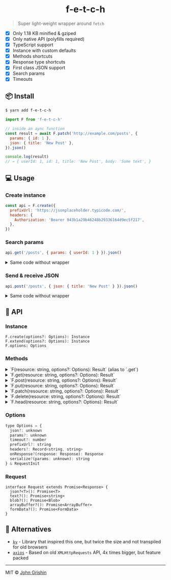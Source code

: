 <h1 align="center">f-e-t-c-h</h1>

> Super light-weight wrapper around `fetch`

- [x] Only 1.18 KB minified & gziped
- [x] Only native API (polyfills required)
- [x] TypeScript support
- [x] Instance with custom defaults
- [x] Methods shortcuts
- [x] Response type shortcuts
- [x] First class JSON support
- [x] Search params
- [x] Timeouts

## 📦 Install

```sh
$ yarn add f-e-t-c-h
```

```js
import F from 'f-e-t-c-h'

// inside an aync function
const result = await F.patch('http://example.com/posts', {
  params: { id: 1 },
  json: { title: 'New Post' },
}).json()

console.log(result)
// → { userId: 1, id: 1, title: 'New Post', body: 'Some text', }
```

## 💻 Usage

### Create instance

```js
const api = F.create({
  prefixUrl: 'https://jsonplaceholder.typicode.com/',
  headers: {
    Authorization: 'Bearer 943b1a29b46248b29336164d9ec5f217',
  },
})
```

### Search params

```js
api.get('/posts', { params: { userId: 1 } }).json()
```

<details><summary>Same code without wrapper</summary>

```js
fetch('http://example.com/posts?id=1').then((res) => {
  if (res.ok) {
    return res.json()
  }

  throw new Error('Oops')
})
```

</details>

### Send & receive JSON

```js
api.post('/posts', { json: { title: 'New Post' } }).json()
```

<details><summary>Same code without wrapper</summary>

```js
fetch('http://example.com/posts', {
  method: 'POST',
  headers: {
    'content-type': 'application/json',
    accept: 'application/json',
  },
  body: JSON.stringify({ title: 'New Post' }),
}).then((res) => {
  if (res.ok) {
    return res.json()
  }

  throw new Error('Oops')
})
```

</details>

## 📖 API

### Instance

`F.create(options?: Options): Instance` <br>
`F.extend(options?: Options): Instance` <br>
`F.options: Options`

### Methods

<details><summary>`F(resource: string, options?: Options): Result` (alias to `.get`)</summary>

```js
fetch(resource, { method: 'GET', ...options })
```

</details>
<details><summary>`F.get(resource: string, options?: Options): Result`</summary>

```js
fetch(resource, { method: 'GET', ...options })
```

</details>
<details><summary>`F.post(resource: string, options?: Options): Result`</summary>

```js
fetch(resource, { method: 'POST', ...options })
```

</details>
<details><summary>`F.put(resource: string, options?: Options): Result`</summary>

```js
fetch(resource, { method: 'PUT', ...options })
```

</details>
<details><summary>`F.patch(resource: string, options?: Options): Result`</summary>

```js
fetch(resource, { method: 'PATCH', ...options })
```

</details>
<details><summary>`F.delete(resource: string, options?: Options): Result`</summary>

```js
fetch(resource, { method: 'DELETE', ...options })
```

</details>
<details> <summary>`F.head(resource: string, options?: Options): Result`</summary>

```js
fetch(resource, { method: 'HEAD' })
```

</details>

### Options

```js
type Options = {
  json?: unknown
  params?: unknown
  timeout?: number
  prefixUrl?: string
  headers?: Record<string, string>
  onResponse?(response: Response): Response
  serialize?(params: unknown): string
} & RequestInit
```

### Request

```
interface Request extends Promise<Response> {
  json?<T>(): Promise<T>
  text?(): Promise<string>
  blob?(): Promise<Blob>
  arrayBuffer?(): Promise<ArrayBuffer>
  formData?(): Promise<FormData>
}
```

## 🔗 Alternatives

- [`ky`](https://github.com/sindresorhus/ky) - Library that inspired this one, but twice the size and not transpiled for old browsers
- [`axios`](https://github.com/axios/axios) - Based on old `XMLHttpRequests` API, 4x times bigger, but feature packed

---

MIT © [John Grishin](http://johngrish.in)
